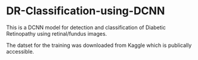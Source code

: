 # DR-Classification-using-DCNN
This is a DCNN model for detection and classification of Diabetic Retinopathy using retinal/fundus images.


The datset for the training was downloaded from Kaggle which is publically accessible.
